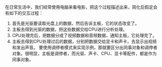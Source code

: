 在日常生活中，我们经常使用电脑来看电影，把这个过程描述出来，简化后假定会有如下的交互过程：
1. 首先是光驱要读取光盘上的数据，然后告诉主板，它的状态改变了。
2. 主板去得到光驱的数据，把这些数据交给CPU进行分析处理。
3. CPU处理完后，把数据分成了视频数据和音频数据，通知主板，它处理完了。
4. 主板去得到CPU处理过后的数据，分别把数据交给显卡和声卡，去显示出视频和发出声音。
要使用调停者模式来实现示例，那就要区分出同事对象和调停者对象。很明显，主板是调停者，而光驱、声卡、CPU、显卡等配件，都是作为同事对象。